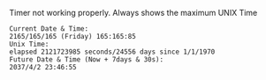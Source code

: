 Timer not working properly. Always shows the maximum UNIX Time

```
Current Date & Time: 
2165/165/165 (Friday) 165:165:85
Unix Time: 
elapsed 2121723985 seconds/24556 days since 1/1/1970
Future Date & Time (Now + 7days & 30s): 
2037/4/2 23:46:55
```

